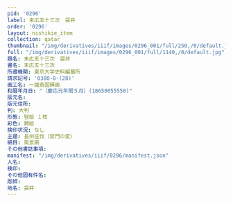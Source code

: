 ```yaml
---
pid: '0296'
label: 末広五十三次　袋井
order: '0296'
layout: nishikie_item
collection: qatar
thumbnail: "/img/derivatives/iiif/images/0296_001/full/250,/0/default.jpg"
full: "/img/derivatives/iiif/images/0296_001/full/1140,/0/default.jpg"
題名: 末広五十三次　袋井
書名: 末広五十三次
所蔵機関: 東京大学史料編纂所
請求記号: '0380-8-(28)'
画工名: 一雄斎国輝画
和暦年月日: "（慶応元年閏５月）(18650055550)"
版元名: 
版元住所: 
判: 大判
形態: 竪絵 １枚
彩色: 錦絵
検印状況: なし
主題: 長州征伐（禁門の変）
細目: 風景画
その他書誌事項: 
manifest: "/img/derivatives/iiif/0296/manifest.json"
人名: 
検印: 
その他固有件名: 
彫師: 
地名: 袋井
---
```

